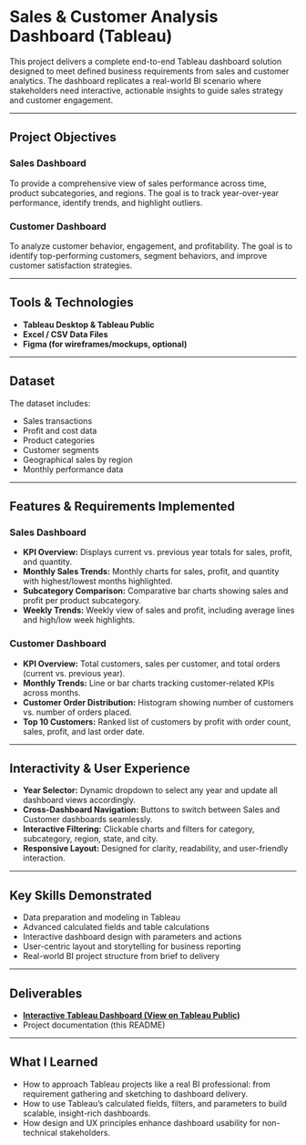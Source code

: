 # Sales & Customer Analysis Dashboard (Tableau)

This project delivers a complete end-to-end Tableau dashboard solution designed to meet defined business requirements from sales and customer analytics. The dashboard replicates a real-world BI scenario where stakeholders need interactive, actionable insights to guide sales strategy and customer engagement.

---

## Project Objectives

### Sales Dashboard
To provide a comprehensive view of sales performance across time, product subcategories, and regions. The goal is to track year-over-year performance, identify trends, and highlight outliers.

### Customer Dashboard
To analyze customer behavior, engagement, and profitability. The goal is to identify top-performing customers, segment behaviors, and improve customer satisfaction strategies.

---

##  Tools & Technologies

- **Tableau Desktop & Tableau Public**
- **Excel / CSV Data Files**
- **Figma (for wireframes/mockups, optional)**

---

## Dataset

The dataset includes:
- Sales transactions
- Profit and cost data
- Product categories
- Customer segments
- Geographical sales by region
- Monthly performance data

---

##  Features & Requirements Implemented

###  Sales Dashboard
- **KPI Overview:** Displays current vs. previous year totals for sales, profit, and quantity.
- **Monthly Sales Trends:** Monthly charts for sales, profit, and quantity with highest/lowest months highlighted.
- **Subcategory Comparison:** Comparative bar charts showing sales and profit per product subcategory.
- **Weekly Trends:** Weekly view of sales and profit, including average lines and high/low week highlights.

###  Customer Dashboard
- **KPI Overview:** Total customers, sales per customer, and total orders (current vs. previous year).
- **Monthly Trends:** Line or bar charts tracking customer-related KPIs across months.
- **Customer Order Distribution:** Histogram showing number of customers vs. number of orders placed.
- **Top 10 Customers:** Ranked list of customers by profit with order count, sales, profit, and last order date.

---

##  Interactivity & User Experience

- **Year Selector:** Dynamic dropdown to select any year and update all dashboard views accordingly.
- **Cross-Dashboard Navigation:** Buttons to switch between Sales and Customer dashboards seamlessly.
- **Interactive Filtering:** Clickable charts and filters for category, subcategory, region, state, and city.
- **Responsive Layout:** Designed for clarity, readability, and user-friendly interaction.

---

##  Key Skills Demonstrated

- Data preparation and modeling in Tableau  
- Advanced calculated fields and table calculations  
- Interactive dashboard design with parameters and actions  
- User-centric layout and storytelling for business reporting  
- Real-world BI project structure from brief to delivery

---

##  Deliverables

-  **[Interactive Tableau Dashboard (View on Tableau Public)]([https://public.tableau.com/](https://public.tableau.com/app/profile/taran.arora/viz/SalesCustomerDashboards_17510874697420/SalesDashboard))**  
-  Project documentation (this README)

---
##  What I Learned

- How to approach Tableau projects like a real BI professional: from requirement gathering and sketching to dashboard delivery.
- How to use Tableau’s calculated fields, filters, and parameters to build scalable, insight-rich dashboards.
- How design and UX principles enhance dashboard usability for non-technical stakeholders.


